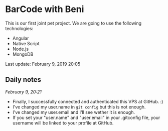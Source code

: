# BarCode with Beni

This is our first joint pet project.
We are going to use the following technologies:

- Angular
- Native Script
- Node.js
- MongoDB

Last update: February 9, 2019 20:05

## Daily notes
*February 9, 20:21*

- Finally, I successfully connected and authenticated this VPS at GitHub. :)
- I've changed my user.name in `git config` but this is not enough.
- I've changed my user.email and I'll see wether it is enough.
- If you set your "user.name" and "user.email" in your .gitconfig file, your username will be linked to your profile at GitHub.
